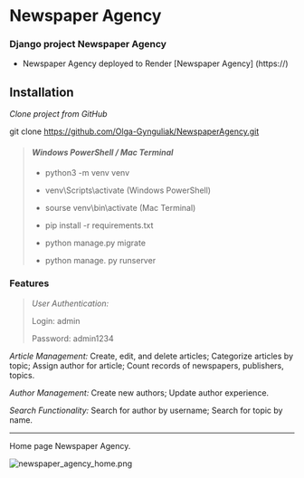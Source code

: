 # Newspaper Agency

### Django project Newspaper Agency
- Newspaper Agency deployed to Render [Newspaper Agency] (https://)

## Installation
*Clone project from GitHub*

git clone https://github.com/Olga-Gynguliak/NewspaperAgency.git
> #### *Windows PowerShell / Mac Terminal*
> 
> - python3 -m venv venv
> 
> - venv\Scripts\activate (Windows PowerShell)
> 
> - sourse venv\bin\activate (Mac Terminal)
> 
> - pip install -r requirements.txt
> 
> - python manage.py migrate
>  
> - python manage. py runserver

### Features

>*User Authentication:*
> 
> Login: admin
> 
> Password: admin1234

*Article Management:*
Create, edit, and delete articles; Categorize articles by topic; Assign author for article; Count records of newspapers, publishers, topics.

*Author Management:* Create new authors; Update author experience. 

*Search Functionality:* Search for author by username; Search for topic by name.

___
Home page Newspaper Agency.

![newspaper_agency_home.png](newspaper_agency_home.png)
